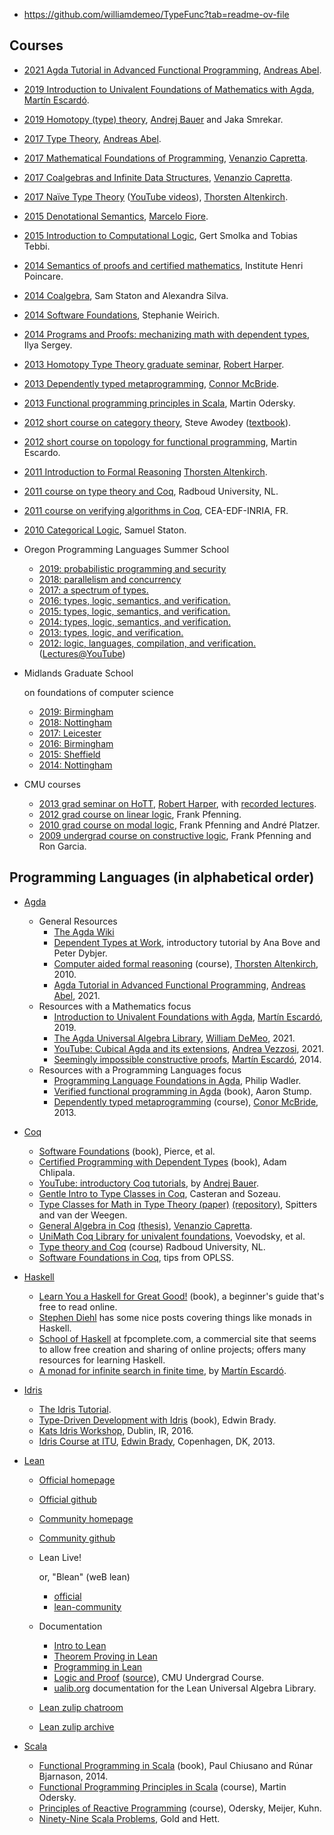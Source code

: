 - https://github.com/williamdemeo/TypeFunc?tab=readme-ov-file

## Courses



- [2021 Agda Tutorial in Advanced Functional Programming](http://www.cse.chalmers.se/~abela/AFP-2021/html/Everything.html), [Andreas Abel](http://www.cse.chalmers.se/~abela/).

- [2019 Introduction to Univalent Foundations of Mathematics with Agda](https://www.cs.bham.ac.uk/~mhe/HoTT-UF-in-Agda-Lecture-Notes/HoTT-UF-Agda.html), [Martín Escardó](https://www.cs.bham.ac.uk/~mhe/).

- [2019 Homotopy (type) theory](https://github.com/andrejbauer/homotopy-type-theory-course), [Andrej Bauer](http://www.andrej.com/) and Jaka Smrekar.

- [2017 Type Theory](http://www2.tcs.ifi.lmu.de/~abel/eafit2017/index.html), [Andreas Abel](http://www.cse.chalmers.se/~abela/).

- [2017 Mathematical Foundations of Programming](http://www.cs.nott.ac.uk/~pszvc/g54fop/), [Venanzio Capretta](http://www.duplavis.com/venanzio/index.html).

- [2017 Coalgebras and Infinite Data Structures](http://www.duplavis.com/venanzio/mgs_coalgebra/index.html), [Venanzio Capretta](http://www.duplavis.com/venanzio/index.html).

- [2017 Naïve Type Theory](http://www.cs.nott.ac.uk/~psztxa/mgs-17/) ([YouTube videos](https://www.youtube.com/watch?v=bNG53SA4n48)), [Thorsten Altenkirch](https://www.nottingham.ac.uk/computerscience/People/thorsten.altenkirch).

- [2015 Denotational Semantics](https://www.cl.cam.ac.uk/teaching/1516/DenotSem/), [Marcelo Fiore](https://www.cl.cam.ac.uk/~mpf23/).

- [2015 Introduction to Computational Logic](https://courses.ps.uni-saarland.de/icl_15/), Gert Smolka and Tobias Tebbi.

- [2014 Semantics of proofs and certified mathematics](https://ihp2014.pps.univ-paris-diderot.fr/doku.php), Institute Henri Poincare.

- [2014 Coalgebra](http://www.cs.ru.nl/is/education/courses/2014/coalgebra/), Sam Staton and Alexandra Silva.

- [2014 Software Foundations](http://www.seas.upenn.edu/~cis500/current/index.html), Stephanie Weirich.

- [2014 Programs and Proofs: mechanizing math with dependent types](http://ilyasergey.net/pnp-2014/), Ilya Sergey.

- [2013 Homotopy Type Theory graduate seminar](http://www.cs.cmu.edu/~rwh/courses/hott/), [Robert Harper](http://www.cs.cmu.edu/~rwh/).

- [2013 Dependently typed metaprogramming](http://www.cl.cam.ac.uk/~ok259/agda-course-13/), [Connor McBride](http://strictlypositive.org/).

- [2013 Functional programming principles in Scala](https://www.coursera.org/course/progfun), Martin Odersky.

- [2012 short course on category theory](http://youtu.be/ZKmodCApZwk), Steve Awodey ([textbook](http://carlossicoli.free.fr/A/Awodey_S.-Category_theory-Oxford_University_Press,_USA(2010).pdf)).

- [2012 short course on topology for functional programming](http://www.cs.bham.ac.uk/~mhe/.talks/EWSCS2012/), Martin Escardo.

- [2011 Introduction to Formal Reasoning](http://www.cs.nott.ac.uk/~txa/g52ifr/) [Thorsten Altenkirch](https://www.nottingham.ac.uk/computerscience/People/thorsten.altenkirch).

- [2011 course on type theory and Coq](http://www.cs.ru.nl/~freek/courses/tt-2011/), Radboud University, NL.

- [2011 course on verifying algorithms in Coq](http://www.di.ens.fr/~zappa/teaching/coq/ecole11/), CEA-EDF-INRIA, FR.

- [2010 Categorical Logic](http://www.cl.cam.ac.uk/teaching/0910/L20/), Samuel Staton.

- Oregon Programming Languages Summer School

  - [2019: probabilistic programming and security](https://www.cs.uoregon.edu/research/summerschool/summer19/)
  - [2018: parallelism and concurrency](https://www.cs.uoregon.edu/research/summerschool/summer18/index.php)
  - [2017: a spectrum of types.](https://www.cs.uoregon.edu/research/summerschool/summer17/)
  - [2016: types, logic, semantics, and verification.](https://www.cs.uoregon.edu/research/summerschool/summer16/)
  - [2015: types, logic, semantics, and verification.](https://www.cs.uoregon.edu/research/summerschool/summer15/index.php)
  - [2014: types, logic, semantics, and verification.](http://www.cs.uoregon.edu/research/summerschool/summer14/index.html)
  - [2013: types, logic, and verification.](http://www.cs.uoregon.edu/research/summerschool/summer13/)
  - [2012: logic, languages, compilation, and verification.](http://www.cs.uoregon.edu/research/summerschool/summer12/) ([Lectures@YouTube](http://www.youtube.com/playlist?list=PL8Ky8lYL8-Oh7awp0sqa82o7Ggt4AGhyf))

- Midlands Graduate School

   

  on foundations of computer science

  - [2019: Birmingham](http://events.cs.bham.ac.uk/mgs2019/)
  - [2018: Nottingham](http://www.cs.nott.ac.uk/~psznhn/MGS2018/)
  - [2017: Leicester](http://www.cs.le.ac.uk/events/mgs2017/)
  - [2016: Birmingham](http://www.cs.bham.ac.uk/~pbl/mgs2016/)
  - [2015: Sheffield](http://staffwww.dcs.shef.ac.uk/people/G.Struth/mgs2015/mgs.html)
  - [2014: Nottingham](http://www.cs.nott.ac.uk/~txa/mgs.2014/)

- CMU courses

  - [2013 grad seminar on HoTT](http://www.cs.cmu.edu/~rwh/courses/hott/), [Robert Harper](http://www.cs.cmu.edu/~rwh/), with [recorded lectures](http://scs.hosted.panopto.com/Panopto/Pages/Sessions/List.aspx#folderID="07756bb0-b872-4a4a-95b1-b77ad206dab3").
  - [2012 grad course on linear logic](http://www.cs.cmu.edu/~fp/courses/15816-s12/), Frank Pfenning.
  - [2010 grad course on modal logic](http://www.cs.cmu.edu/~fp/courses/15816-s10/), Frank Pfenning and André Platzer.
  - [2009 undergrad course on constructive logic](http://www.cs.cmu.edu/~fp/courses/15317-f09/index.html), Frank Pfenning and Ron Garcia.



## Programming Languages (in alphabetical order)



- [Agda](http://wiki.portal.chalmers.se/agda/pmwiki.php?n=Main.HomePage)

  - General Resources
    - [The Agda Wiki](http://wiki.portal.chalmers.se/agda/pmwiki.php?n=Main.HomePage)
    - [Dependent Types at Work](http://www.cse.chalmers.se/~peterd/papers/DependentTypesAtWork.pdf), introductory tutorial by Ana Bove and Peter Dybjer.
    - [Computer aided formal reasoning](http://www.cs.nott.ac.uk/~psztxa/g53cfr/) (course), [Thorsten Altenkirch](https://www.nottingham.ac.uk/computerscience/People/thorsten.altenkirch), 2010.
    - [Agda Tutorial in Advanced Functional Programming](http://www.cse.chalmers.se/~abela/AFP-2021/html/Everything.html), [Andreas Abel](http://www.cse.chalmers.se/~abela/), 2021.
  - Resources with a Mathematics focus
    - [Introduction to Univalent Foundations with Agda](https://www.cs.bham.ac.uk/~mhe/HoTT-UF-in-Agda-Lecture-Notes/HoTT-UF-Agda.html), [Martín Escardó](https://www.cs.bham.ac.uk/~mhe/), 2019.
    - [The Agda Universal Algebra Library](https://ualib.gitlab.io/), [William DeMeo](https://williamdemeo.gitlab.io/), 2021.
    - [YouTube: Cubical Agda and its extensions](https://youtu.be/9RFt1Q2pHE8), [Andrea Vezzosi](https://saizan.github.io/), 2021.
    - [Seemingly impossible constructive proofs](http://math.andrej.com/2014/05/08/seemingly-impossible-proofs/), [Martín Escardó](https://www.cs.bham.ac.uk/~mhe/), 2014.
  - Resources with a Programming Languages focus
    - [Programming Language Foundations in Agda](https://plfa.github.io/), Philip Wadler.
    - [Verified functional programming in Agda](http://www.amazon.com/Verified-Functional-Programming-Agda-Books/dp/1970001240/) (book), Aaron Stump.
    - [Dependently typed metaprogramming](http://www.cl.cam.ac.uk/~ok259/agda-course-13/) (course), [Conor McBride](http://strictlypositive.org/), 2013.

- [Coq](http://coq.inria.fr/)

  - [Software Foundations](http://www.cis.upenn.edu/~bcpierce/sf/) (book), Pierce, et al.
  - [Certified Programming with Dependent Types](http://adam.chlipala.net/cpdt/cpdt.pdf) (book), Adam Chlipala.
  - [YouTube: introductory Coq tutorials](https://www.youtube.com/playlist?list=PL5FJyaC2WsVlcWB4we3sPe6t09Vviu3Hn), by [Andrej Bauer](http://www.andrej.com/).
  - [Gentle Intro to Type Classes in Coq](http://www.labri.fr/perso/casteran/CoqArt/TypeClassesTut/typeclassestut.pdf), Casteran and Sozeau.
  - [Type Classes for Math in Type Theory (paper)](http://arxiv.org/abs/1102.1323v1) [(repository)](https://coq.inria.fr/cocorico/MathClasses), Spitters and van der Weegen.
  - [General Algebra in Coq](http://www-sop.inria.fr/lemme/Venanzio.Capretta/universal_algebra.html) [(thesis)](http://www.cs.nott.ac.uk/~pszvc/publications/Abstraction_Computation.pdf), [Venanzio Capretta](http://www.duplavis.com/venanzio/index.html).
  - [UniMath Coq Library for univalent foundations](https://github.com/UniMath/UniMath), Voevodsky, et al.
  - [Type theory and Coq](http://www.cs.ru.nl/~freek/courses/tt-2011/) (course) Radboud University, NL.
  - [Software Foundations in Coq](http://web.cecs.pdx.edu/~apt/coq_hints.html), tips from OPLSS.

- [Haskell](http://www.haskell.org/)

  - [Learn You a Haskell for Great Good!](http://learnyouahaskell.com/) (book), a beginner's guide that's free to read online.
  - [Stephen Diehl](http://www.stephendiehl.com/posts.html) has some nice posts covering things like monads in Haskell.
  - [School of Haskell](https://www.fpcomplete.com/school) at fpcomplete.com, a commercial site that seems to allow free creation and sharing of online projects; offers many resources for learning Haskell.
  - [A monad for infinite search in finite time](http://math.andrej.com/2008/11/21/a-haskell-monad-for-infinite-search-in-finite-time/), by [Martín Escardó](https://www.cs.bham.ac.uk/~mhe/).

- [Idris](https://www.idris-lang.org/)

  - [The Idris Tutorial](http://docs.idris-lang.org/en/latest/tutorial/index.html).
  - [Type-Driven Development with Idris](https://www.manning.com/books/type-driven-development-with-idris) (book), Edwin Brady.
  - [Kats Idris Workshop](http://www.idris-lang.org/documentation/kats-workshop-may-2016/), Dublin, IR, 2016.
  - [Idris Course at ITU](https://edwinb.wordpress.com/2013/03/15/idris-course-at-itu-slides-and-video/), [Edwin Brady](https://edwinb.wordpress.com/), Copenhagen, DK, 2013.

- [Lean](https://leanprover.github.io/)

  - [Official homepage](https://leanprover.github.io/)

  - [Official github](https://github.com/leanprover)

  - [Community homepage](https://leanprover-community.github.io/)

  - [Community github](https://github.com/leanprover-community)

  - Lean Live!

     

    or, "Blean" (weB lean)

    - [official](https://leanprover.github.io/live/3.4.1/)
    - [lean-community](https://leanprover-community.github.io/lean-web-editor/)

  - Documentation

    - [Intro to Lean](https://leanprover.github.io/introduction_to_lean)
    - [Theorem Proving in Lean](https://leanprover.github.io/theorem_proving_in_lean)
    - [Programming in Lean](https://leanprover.github.io/programming_in_lean)
    - [Logic and Proof](https://leanprover.github.io/logic_and_proof/) ([source](https://github.com/leanprover/logic_and_proof)), CMU Undergrad Course.
    - [ualib.org](https://ualib.gitlab.io/) documentation for the Lean Universal Algebra Library.

  - [Lean zulip chatroom](https://leanprover.zulipchat.com/login/)

  - [Lean zulip archive](https://leanprover-community.github.io/archive/)

- [Scala](http://www.scala-lang.org/)

  - [Functional Programming in Scala](https://www.manning.com/books/functional-programming-in-scala) (book), Paul Chiusano and Rúnar Bjarnason, 2014.
  - [Functional Programming Principles in Scala](https://www.coursera.org/course/progfun) (course), Martin Odersky.
  - [Principles of Reactive Programming](https://www.coursera.org/course/reactive) (course), Odersky, Meijer, Kuhn.
  - [Ninety-Nine Scala Problems](http://aperiodic.net/phil/scala/s-99/), Gold and Hett.